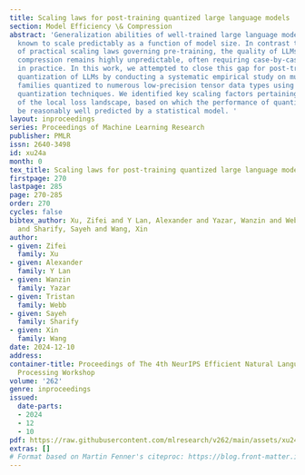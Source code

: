 ```yaml
---
title: Scaling laws for post-training quantized large language models
section: Model Efficiency \& Compression
abstract: 'Generalization abilities of well-trained large language models (LLMs) are
  known to scale predictably as a function of model size. In contrast to the existence
  of practical scaling laws governing pre-training, the quality of LLMs after post-training
  compression remains highly unpredictable, often requiring case-by-case validation
  in practice. In this work, we attempted to close this gap for post-training weight
  quantization of LLMs by conducting a systematic empirical study on multiple LLM
  families quantized to numerous low-precision tensor data types using popular weight
  quantization techniques. We identified key scaling factors pertaining to characteristics
  of the local loss landscape, based on which the performance of quantized LLMs can
  be reasonably well predicted by a statistical model. '
layout: inproceedings
series: Proceedings of Machine Learning Research
publisher: PMLR
issn: 2640-3498
id: xu24a
month: 0
tex_title: Scaling laws for post-training quantized large language models
firstpage: 270
lastpage: 285
page: 270-285
order: 270
cycles: false
bibtex_author: Xu, Zifei and Y Lan, Alexander and Yazar, Wanzin and Webb, Tristan
  and Sharify, Sayeh and Wang, Xin
author:
- given: Zifei
  family: Xu
- given: Alexander
  family: Y Lan
- given: Wanzin
  family: Yazar
- given: Tristan
  family: Webb
- given: Sayeh
  family: Sharify
- given: Xin
  family: Wang
date: 2024-12-10
address:
container-title: Proceedings of The 4th NeurIPS Efficient Natural Language and Speech
  Processing Workshop
volume: '262'
genre: inproceedings
issued:
  date-parts:
  - 2024
  - 12
  - 10
pdf: https://raw.githubusercontent.com/mlresearch/v262/main/assets/xu24a/xu24a.pdf
extras: []
# Format based on Martin Fenner's citeproc: https://blog.front-matter.io/posts/citeproc-yaml-for-bibliographies/
---
```

